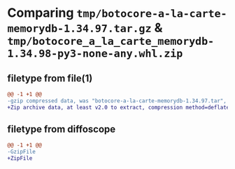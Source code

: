 # Comparing `tmp/botocore-a-la-carte-memorydb-1.34.97.tar.gz` & `tmp/botocore_a_la_carte_memorydb-1.34.98-py3-none-any.whl.zip`

## filetype from file(1)

```diff
@@ -1 +1 @@
-gzip compressed data, was "botocore-a-la-carte-memorydb-1.34.97.tar", last modified: Fri May  3 01:04:52 2024, max compression
+Zip archive data, at least v2.0 to extract, compression method=deflate
```

## filetype from diffoscope

```diff
@@ -1 +1 @@
-GzipFile
+ZipFile
```

